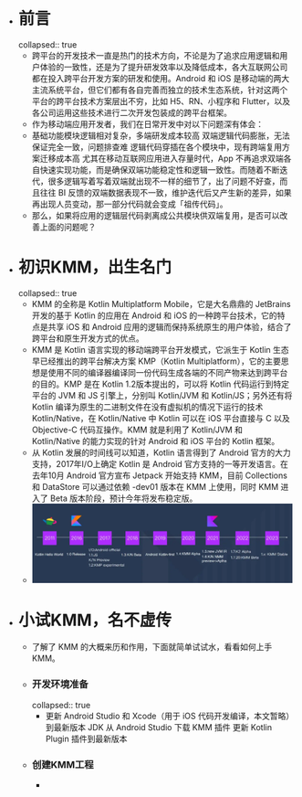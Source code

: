 - # 前言
  collapsed:: true
	- 跨平台的开发技术一直是热门的技术方向，不论是为了追求应用逻辑和用户体验的一致性，还是为了提升研发效率以及降低成本，各大互联网公司都在投入跨平台开发方案的研发和使用。Android 和 iOS 是移动端的两大主流系统平台，但它们都有各自完善而独立的技术生态系统，针对这两个平台的跨平台技术方案层出不穷，比如 H5、RN、小程序和 Flutter，以及各公司运用这些技术进行二次开发包装成的跨平台框架。
	- 作为移动端应用开发者，我们在日常开发中对以下问题深有体会：
	- 基础功能模块逻辑相对复杂，多端研发成本较高
	  双端逻辑代码膨胀，无法保证完全一致，问题排查难
	  逻辑代码穿插在各个模块中，现有跨端复用方案迁移成本高
	  尤其在移动互联网应用进入存量时代，App 不再追求双端各自快速实现功能，而是确保双端功能稳定性和逻辑一致性。而随着不断迭代，很多逻辑写着写着双端就出现不一样的细节了，出了问题不好查，而且往往 BI 反馈的双端数据表现不一致，维护迭代后又产生新的差异，如果再出现人员变动，那一部分代码就会变成「祖传代码」。
	- 那么，如果将应用的逻辑层代码剥离成公共模块供双端复用，是否可以改善上面的问题呢？
- # 初识KMM，出生名门
  collapsed:: true
	- KMM 的全称是 Kotlin Multiplatform Mobile，它是大名鼎鼎的 JetBrains 开发的基于 Kotlin 的应用在 Android 和 iOS 的一种跨平台技术，它的特点是共享 iOS 和 Android 应用的逻辑而保持系统原生的用户体验，结合了跨平台和原生开发方式的优点。
	- KMM 是 Kotlin 语言实现的移动端跨平台开发模式，它派生于 Kotlin 生态早已经推出的跨平台解决方案 KMP（Kotlin Multiplatform），它的主要思想是使用不同的编译器编译同一份代码生成各端的不同产物来达到跨平台的目的。KMP 是在 Kotlin 1.2版本提出的，可以将 Kotlin 代码运行到特定平台的 JVM 和 JS 引擎上，分别叫 Kotlin/JVM 和 Kotlin/JS；另外还有将 Kotlin 编译为原生的二进制文件在没有虚拟机的情况下运行的技术 Kotlin/Native，在 Kotlin/Native 中 Kotlin 可以在 iOS 平台直接与 C 以及 Objective-C 代码互操作。KMM 就是利用了 Kotlin/JVM 和 Kotlin/Native 的能力实现的针对 Android 和 iOS 平台的 Kotlin 框架。
	- 从 Kotlin 发展的时间线可以知道，Kotlin 语言得到了 Android 官方的大力支持，2017年I/O上确定 Kotlin 是 Android 官方支持的一等开发语言。在去年10月 Android 官方宣布 Jetpack 开始支持 KMM，目前 Collections 和 DataStore 可以通过依赖 -dev01 版本在 KMM 上使用，同时 KMM 进入了 Beta 版本阶段，预计今年将发布稳定版。
	- ![image.png](../assets/image_1684432799100_0.png)
- # 小试KMM，名不虚传
	- 了解了 KMM 的大概来历和作用，下面就简单试试水，看看如何上手 KMM。
	- ### 开发环境准备
	  collapsed:: true
		- 更新 Android Studio 和 Xcode（用于 iOS 代码开发编译，本文暂略）到最新版本
		  JDK
		  从 Android Studio 下载 KMM 插件
		  更新 Kotlin Plugin 插件到最新版本
	- ### 创建KMM工程
		-